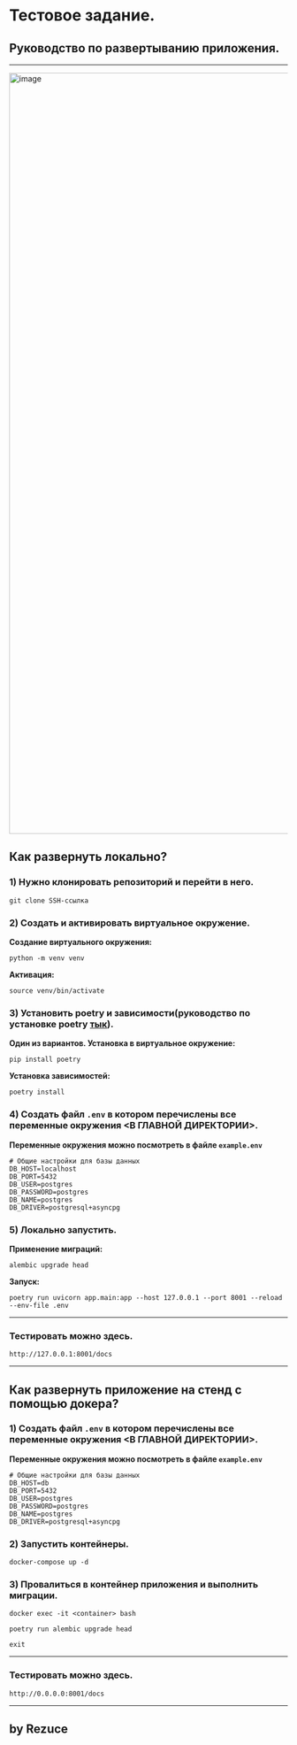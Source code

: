 # Тестовое задание.

## Руководство по развертыванию приложения.

___

<img width="1376" alt="image" src="https://github.com/user-attachments/assets/fe2a3409-724d-44ef-9a20-e26e7c538960">


## Как развернуть локально?

### 1) Нужно клонировать репозиторий и перейти в него.

```git clone SSH-ссылка```

### 2) Cоздать и активировать виртуальное окружение.

**Создание виртуального окружения:**

```
python -m venv venv
```

**Активация:**

```
source venv/bin/activate
```

### 3) Установить poetry и зависимости(руководство по установке poetry [тык](https://python-poetry.org/docs/)).

**Один из вариантов. Установка в виртуальное окружение:**

```
pip install poetry
```

**Установка зависимостей:**

```
poetry install
```

### 4) Создать файл `.env` в котором перечислены все переменные окружения <В ГЛАВНОЙ ДИРЕКТОРИИ>.

**Переменные окружения можно посмотреть в файле `example.env`**

```
# Общие настройки для базы данных
DB_HOST=localhost
DB_PORT=5432
DB_USER=postgres
DB_PASSWORD=postgres
DB_NAME=postgres
DB_DRIVER=postgresql+asyncpg
```

### 5) Локально запустить.
**Применение миграций:**
```
alembic upgrade head
```
**Запуск:**
```
poetry run uvicorn app.main:app --host 127.0.0.1 --port 8001 --reload --env-file .env
```
___
### Тестировать можно здесь.
```
http://127.0.0.1:8001/docs
```
___

## Как развернуть приложение на стенд с помощью докера?

### 1) Создать файл `.env` в котором перечислены все переменные окружения <В ГЛАВНОЙ ДИРЕКТОРИИ>.

**Переменные окружения можно посмотреть в файле `example.env`**

```
# Общие настройки для базы данных
DB_HOST=db
DB_PORT=5432
DB_USER=postgres
DB_PASSWORD=postgres
DB_NAME=postgres
DB_DRIVER=postgresql+asyncpg
```

### 2) Запустить контейнеры.
```
docker-compose up -d
```
### 3) Провалиться в контейнер приложения и выполнить миграции.
```
docker exec -it <container> bash
```
```
poetry run alembic upgrade head
```
```
exit
```
___
### Тестировать можно здесь.
```
http://0.0.0.0:8001/docs
```
___

## by Rezuce
